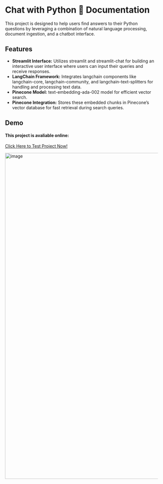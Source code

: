 
# Chat with Python 🐍 Documentation

This project is designed to help users find answers to their Python questions by leveraging a combination of natural language processing, document ingestion, and a chatbot interface.


## Features

- **Streamlit Interface:** Utilizes streamlit and streamlit-chat for building an interactive user interface where users can input their queries and receive responses.
- **LangChain Framework:** Integrates langchain components like langchain-core, langchain-community, and langchain-text-splitters for handling and processing text data.
- **Pinecone Model:** text-embedding-ada-002 model for efficient vector search.
- **Pinecone Integration:** Stores these embedded chunks in Pinecone’s vector database for fast retrieval during search queries.

## Demo

#### This project is avaliable online:
[Click Here to Test Project Now!](https://python-doc-assistant-a8493fe25b66.herokuapp.com)

<img width="1069" alt="image" src="https://github.com/user-attachments/assets/df368fea-61d1-4ec9-a176-2beed6e41c4f">
